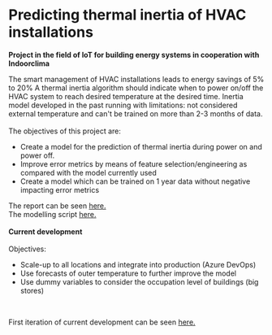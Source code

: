 # Predicting thermal inertia of HVAC installations
**Project in the field of IoT for building energy systems in cooperation with Indoorclima**

The smart management of HVAC installations leads to energy savings of 5% to 20%
A thermal inertia algorithm should indicate when to power on/off the HVAC system to reach desired temperature at the desired time.
Inertia model developed in the past running with limitations: not considered external temperature and can't be trained on more than 2-3 months of data.
<br>
<br>
The objectives of this project are:

- Create a model for the prediction of thermal inertia during power on and power off.
- Improve error metrics by means of feature selection/engineering as compared with the model currently used
- Create a model which can be trained on 1 year data without negative impacting error metrics

The report can be seen [here.](https://github.com/edidduplan/Project_Ernst_Indoorclima/blob/master/Presentations/Project%20Ernst.pdf)<br>
The modelling script [here.](https://nbviewer.jupyter.org/github/edidduplan/Project_Ernst_Indoorclima/blob/master/Jupyter%20Project/Modelling%20revisited.ipynb)
<br>
<br>
**Current development**  
<br>
Objectives:

- Scale-up to all locations and integrate into production (Azure DevOps)
- Use forecasts of outer temperature to further improve the model
- Use dummy variables to consider the occupation level of buildings (big stores)
<br>

First iteration of current development can be seen [here.](https://github.com/edidduplan/Project_Ernst_Indoorclima/tree/master/New%20Project)<br>

